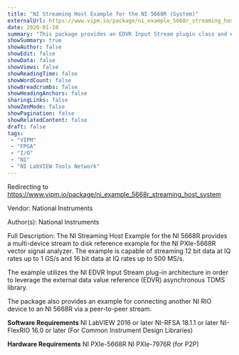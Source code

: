 ```yaml
---
title: "NI Streaming Host Example for the NI 5668R (System)"
externalUrl: https://www.vipm.io/package/ni_example_5668r_streaming_host_system
date: 2020-01-10
summary: "This package provides an EDVR Input Stream plugin class and examples for stream to disk and peer-to-peer streaming for the NI PXIe-5668R."
showSummary: true
showAuthor: false
showEdit: false
showData: false
showViews: false
showReadingTime: false
showWordCount: false
showBreadcrumbs: false
showHeadingAnchors: false
sharingLinks: false
showZenMode: false
showPagination: false
showRelatedContent: false
draft: false
tags:
 - "VIPM"
 - "FPGA"
 - "I/O"
 - "NI"
 - "NI LabVIEW Tools Network"
---
```


Redirecting to https://www.vipm.io/package/ni_example_5668r_streaming_host_system

Vendor: National Instruments

Author(s): National Instruments
 
Full Description:
The NI Streaming Host Example for the NI 5668R provides a multi-device stream to disk reference example for the NI PXIe-5668R vector signal analyzer.  The example is capable of streaming 12 bit data at IQ rates up to 1 GS/s and 16 bit data at IQ rates up to 500 MS/s.

The example utilizes the NI EDVR Input Stream plug-in architecture in order to leverage the external data value reference (EDVR) asynchronous TDMS library.

The package also provides an example for connecting another NI RIO device to an NI 5668R via a peer-to-peer stream.

**Software Requirements**
NI LabVIEW 2016 or later
NI-RFSA 18.1.1 or later
NI-FlexRIO 16.0 or later (For Common Instrument Design Libraries)

**Hardware Requirements**
NI PXIe-5668R
NI PXIe-7976R (for P2P)